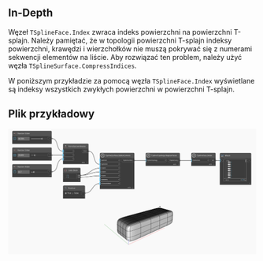 ## In-Depth
Węzeł `TSplineFace.Index` zwraca indeks powierzchni na powierzchni T-splajn. Należy pamiętać, że w topologii powierzchni T-splajn indeksy powierzchni, krawędzi i wierzchołków nie muszą pokrywać się z numerami sekwencji elementów na liście. Aby rozwiązać ten problem, należy użyć węzła `TSplineSurface.CompressIndices`.

W poniższym przykładzie za pomocą węzła `TSplineFace.Index` wyświetlane są indeksy wszystkich zwykłych powierzchni w powierzchni T-splajn.

## Plik przykładowy

![Example](./Autodesk.DesignScript.Geometry.TSpline.TSplineFace.Index_img.jpg)
